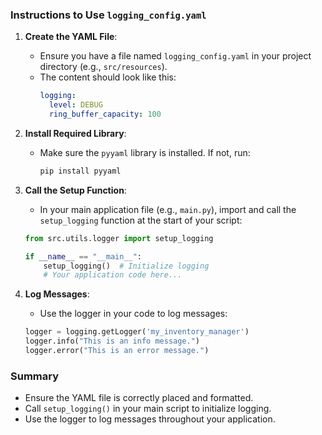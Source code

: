 ### Instructions to Use `logging_config.yaml`

1. **Create the YAML File**:
   - Ensure you have a file named `logging_config.yaml` in your project directory (e.g., `src/resources`).
   - The content should look like this:
     ```yaml
     logging:
       level: DEBUG
       ring_buffer_capacity: 100
     ```

2. **Install Required Library**:
   - Make sure the `pyyaml` library is installed. If not, run:
     ```bash
     pip install pyyaml
     ```

3. **Call the Setup Function**:
   - In your main application file (e.g., `main.py`), import and call the `setup_logging` function at the start of your script:
   ```python
   from src.utils.logger import setup_logging

   if __name__ == "__main__":
       setup_logging()  # Initialize logging
       # Your application code here...
   ```

4. **Log Messages**:
   - Use the logger in your code to log messages:
   ```python
   logger = logging.getLogger('my_inventory_manager')
   logger.info("This is an info message.")
   logger.error("This is an error message.")
   ```

### Summary
- Ensure the YAML file is correctly placed and formatted.
- Call `setup_logging()` in your main script to initialize logging.
- Use the logger to log messages throughout your application.
